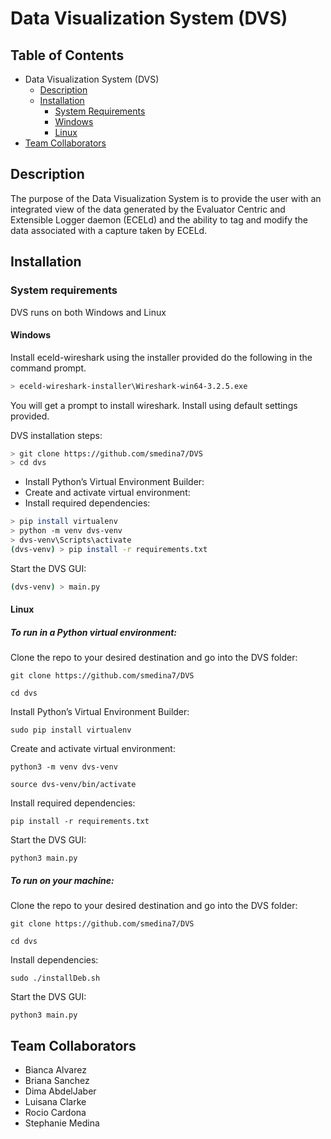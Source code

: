 # Data Visualization System (DVS)

## Table of Contents

* Data Visualization System (DVS)
  * [Description](https://github.com/smedina7/DVS#description)
  * [Installation](https://github.com/smedina7/DVS#installation)
    * [System Requirements](https://github.com/smedina7/DVS#system-requirements)
    * [Windows](https://github.com/smedina7/DVS#windows)
    * [Linux](https://github.com/smedina7/DVS#Linux)
* [Team Collaborators](https://github.com/smedina7/DVS#team-collaborators)
    
## Description
The purpose of the Data Visualization System is to provide the user with an integrated view of the data generated by the Evaluator Centric and Extensible Logger daemon (ECELd) and the ability to tag and modify the data associated with a capture taken by ECELd.  

## Installation

### System requirements
DVS runs on both Windows and Linux

#### Windows

Install eceld-wireshark using the installer provided do the following in the command prompt.

```bash
> eceld-wireshark-installer\Wireshark-win64-3.2.5.exe
```
You will get a prompt to install wireshark. Install using default settings provided.


DVS installation steps:

``` bash
> git clone https://github.com/smedina7/DVS
> cd dvs
```

- Install Python’s Virtual Environment Builder:
- Create and activate virtual environment:
- Install required dependencies:
``` bash
> pip install virtualenv
> python -m venv dvs-venv
> dvs-venv\Scripts\activate
(dvs-venv) > pip install -r requirements.txt
```

Start the DVS GUI:

``` bash 
(dvs-venv) > main.py 
```

#### Linux
##### To run in a Python virtual environment:

Clone the repo to your desired destination and go into the DVS folder: 

`git clone https://github.com/smedina7/DVS`


`cd dvs`

Install Python’s Virtual Environment Builder:

`sudo pip install virtualenv`

Create and activate virtual environment:

`python3 -m venv dvs-venv`

`source dvs-venv/bin/activate`

Install required dependencies:

`pip install -r requirements.txt`

Start the DVS GUI:

`python3 main.py`

##### To run on your machine:

Clone the repo to your desired destination and go into the DVS folder: 

`git clone https://github.com/smedina7/DVS`

`cd dvs`

Install dependencies:

`sudo ./installDeb.sh`

Start the DVS GUI:

`python3 main.py`

## Team Collaborators
  * Bianca Alvarez
  * Briana Sanchez
  * Dima AbdelJaber
  * Luisana Clarke
  * Rocio Cardona
  * Stephanie Medina
